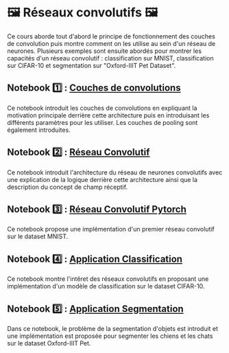 # 🖼️ Réseaux convolutifs 🖼️ 
Ce cours aborde tout d'abord le principe de fonctionnement des couches de convolution puis montre comment on les utilise au sein d'un réseau de neurones. Plusieurs exemples sont ensuite abordés pour montrer les capacités d'un réseau convolutif : classification sur MNIST, classification sur CIFAR-10 et segmentation sur "Oxford-IIIT Pet Dataset".

## Notebook 1️⃣ : [Couches de convolutions](01_CouchesDeConvolutions.ipynb)
Ce notebook introduit les couches de convolutions en expliquant la motivation principale derrière cette architecture puis en introduisant les différents paramètres pour les utiliser. Les couches de pooling sont également introduites.

## Notebook 2️⃣ : [Réseau Convolutif](02_RéseauConvolutif.ipynb)
Ce notebook introduit l'architecture du réseau de neurones convolutifs avec une explication de la logique derrière cette architecture ainsi que la description du concept de champ réceptif.

## Notebook 3️⃣ : [Réseau Convolutif Pytorch](03_RéseauConvolutifPytorch.ipynb)
Ce notebook propose une implémentation d'un premier réseau convolutif sur le dataset MNIST.

## Notebook 4️⃣ : [Application Classification](04_ApplicationClassification.ipynb)
Ce notebook montre l'intêret des réseaux convolutifs en proposant une implémentation d'un modèle de classification sur le dataset CIFAR-10.

## Notebook 5️⃣ : [Application Segmentation](05_ApplicationSegmentation.ipynb)
Dans ce notebook, le problème de la segmentation d'objets est introduit et une implémentation est proposée pour segmenter les chiens et les chats sur le dataset Oxford-IIIT Pet.